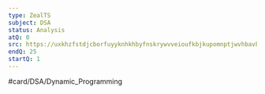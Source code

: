 ```yaml
---
type: ZealTS
subject: DSA
status: Analysis
atQ: 0
src: https://uxkhzfstdjcborfuyyknhkhbyfnskrywvveioufkbjkupomnptjwvhbavkysuhi.vercel.app/solution.html?testId=627106a414fd43156e627cd2&test_id=36
endQ: 25
startQ: 1
---
```

#card/DSA/Dynamic_Programming 

